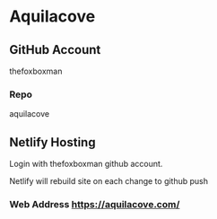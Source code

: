 # Aquilacove

## GitHub Account
thefoxboxman

### Repo
aquilacove

## Netlify Hosting
Login with thefoxboxman github account.

Netlify will rebuild site on each change to github push

### Web Address https://aquilacove.com/
